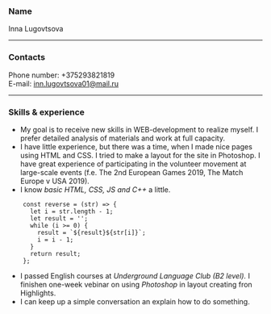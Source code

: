 ### Name
Inna Lugovtsova
_ _ _ _ _  
### Contacts  
Phone number: +375293821819  
E-mail: inn.lugovtsova01@mail.ru  
_ _ _ _ _  
### Skills & experience
* My goal is to receive new skills in WEB-development to realize myself. I prefer detailed analysis of materials and work at full capacity.
* I have little experience, but there was a time, when I made nice pages using HTML and CSS. I tried to make a layout for the site in Photoshop. I have great experience of participating in the volunteer movement at large-scale events (f.e. The 2nd European Games 2019, The Match Europe v USA 2019).
* I know *basic HTML, CSS, JS and C++* a little.
```
    const reverse = (str) => {
      let i = str.length - 1;
      let result = '';
      while (i >= 0) {
        result = `${result}${str[i]}`;
        i = i - 1;
      }
      return result;
    };
   ```
* I passed English courses at *Underground Language Club (B2 level).* I finishen one-week vebinar on using *Photoshop* in layout creating fron Highlights. 
* I can keep up a simple conversation an explain how to do something.
